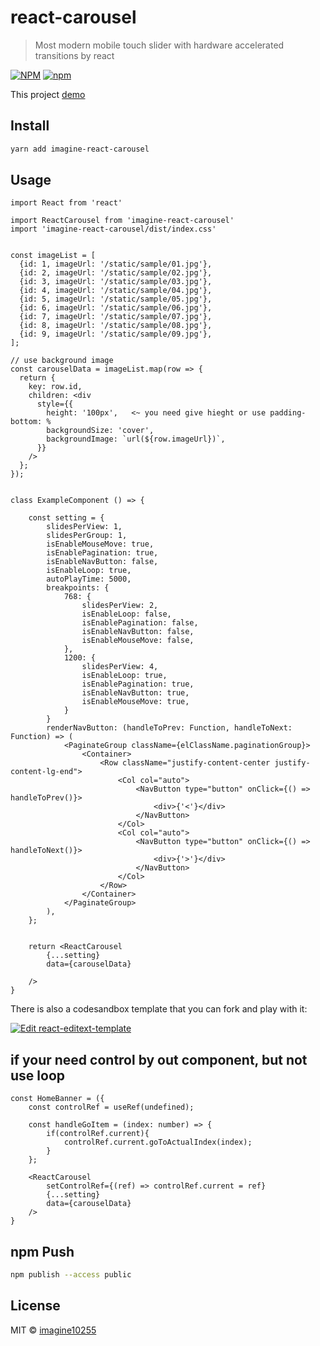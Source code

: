 # react-carousel

> Most modern mobile touch slider with hardware accelerated transitions by react

[![NPM](https://img.shields.io/npm/v/imagine-react-carousel.svg)](https://www.npmjs.com/package/imagine-react-carousel)
[![npm](https://img.shields.io/npm/dm/imagine-react-carousel.svg)](https://www.npmjs.com/package/imagine-react-carousel)

This project [demo](https://imagine10255.github.io/react-carousel/)

## Install

```bash
yarn add imagine-react-carousel
```

## Usage

```tsx
import React from 'react'

import ReactCarousel from 'imagine-react-carousel'
import 'imagine-react-carousel/dist/index.css'


const imageList = [
  {id: 1, imageUrl: '/static/sample/01.jpg'},
  {id: 2, imageUrl: '/static/sample/02.jpg'},
  {id: 3, imageUrl: '/static/sample/03.jpg'},
  {id: 4, imageUrl: '/static/sample/04.jpg'},
  {id: 5, imageUrl: '/static/sample/05.jpg'},
  {id: 6, imageUrl: '/static/sample/06.jpg'},
  {id: 7, imageUrl: '/static/sample/07.jpg'},
  {id: 8, imageUrl: '/static/sample/08.jpg'},
  {id: 9, imageUrl: '/static/sample/09.jpg'},
];

// use background image
const carouselData = imageList.map(row => {
  return {
    key: row.id,
    children: <div
      style={{
        height: '100px',   <~ you need give hieght or use padding-bottom: %
        backgroundSize: 'cover',
        backgroundImage: `url(${row.imageUrl})`,
      }}
    />
  };
});


class ExampleComponent () => {

    const setting = {
        slidesPerView: 1,
        slidesPerGroup: 1,
        isEnableMouseMove: true,
        isEnablePagination: true,
        isEnableNavButton: false,
        isEnableLoop: true,
        autoPlayTime: 5000,
        breakpoints: {
            768: {
                slidesPerView: 2,
                isEnableLoop: false,
                isEnablePagination: false,
                isEnableNavButton: false,
                isEnableMouseMove: false,
            },
            1200: {
                slidesPerView: 4,
                isEnableLoop: true,
                isEnablePagination: true,
                isEnableNavButton: true,
                isEnableMouseMove: true,
            }
        }
        renderNavButton: (handleToPrev: Function, handleToNext: Function) => (
            <PaginateGroup className={elClassName.paginationGroup}>
                <Container>
                    <Row className="justify-content-center justify-content-lg-end">
                        <Col col="auto">
                            <NavButton type="button" onClick={() => handleToPrev()}>
                                <div>{'<'}</div>
                            </NavButton>
                        </Col>
                        <Col col="auto">
                            <NavButton type="button" onClick={() => handleToNext()}>
                                <div>{'>'}</div>
                            </NavButton>
                        </Col>
                    </Row>
                </Container>
            </PaginateGroup>
        ),
    };


    return <ReactCarousel
        {...setting}
        data={carouselData}
        
    />
}
```

There is also a codesandbox template that you can fork and play with it:

[![Edit react-editext-template](https://codesandbox.io/static/img/play-codesandbox.svg)](https://codesandbox.io/s/react-carousel-9h6eu)



## if your need control by out component, but not use loop

```tsx
const HomeBanner = ({
    const controlRef = useRef(undefined);
    
    const handleGoItem = (index: number) => {
        if(controlRef.current){
            controlRef.current.goToActualIndex(index);
        }
    };

    <ReactCarousel
        setControlRef={(ref) => controlRef.current = ref}
        {...setting}
        data={carouselData}
    />
}
```

## npm Push
```bash
npm publish --access public
```


## License

MIT © [imagine10255](https://github.com/imagine10255)
